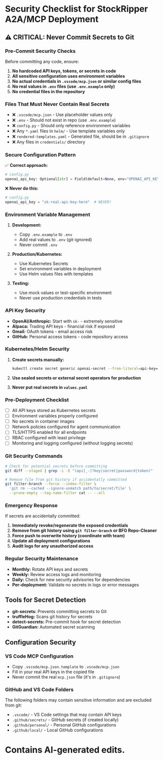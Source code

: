# Security Checklist for StockRipper A2A/MCP Deployment

## ⚠️ CRITICAL: Never Commit Secrets to Git

### Pre-Commit Security Checks

Before committing any code, ensure:

1. **No hardcoded API keys, tokens, or secrets in code**
2. **All sensitive configuration uses environment variables**
3. **No actual credentials in `.vscode/mcp.json` or similar config files**
4. **No real values in `.env` files (use `.env.example` only)**
5. **No credential files in the repository**

### Files That Must Never Contain Real Secrets

- ❌ `.vscode/mcp.json` - Use placeholder values only
- ❌ `.env` - Should not exist in repo (use `.env.example`)
- ❌ `config.py` - Should only reference environment variables
- ❌ Any `*.yaml` files in `helm/` - Use template variables only
- ❌ `rendered-templates.yaml` - Generated file, should be in `.gitignore`
- ❌ Any files in `credentials/` directory

### Secure Configuration Pattern

✅ **Correct approach:**
```python
# config.py
openai_api_key: Optional[str] = Field(default=None, env="OPENAI_API_KEY")
```

❌ **Never do this:**
```python
# config.py
openai_api_key = "sk-real-api-key-here"  # NEVER!
```

### Environment Variable Management

1. **Development:**
   - Copy `.env.example` to `.env`
   - Add real values to `.env` (git-ignored)
   - Never commit `.env`

2. **Production/Kubernetes:**
   - Use Kubernetes Secrets
   - Set environment variables in deployment
   - Use Helm values files with templates

3. **Testing:**
   - Use mock values or test-specific environment
   - Never use production credentials in tests

### API Key Security

- **OpenAI/Anthropic:** Start with `sk-` - extremely sensitive
- **Alpaca:** Trading API keys - financial risk if exposed
- **Gmail:** OAuth tokens - email access risk
- **GitHub:** Personal access tokens - code repository access

### Kubernetes/Helm Security

1. **Create secrets manually:**
   ```bash
   kubectl create secret generic openai-secret --from-literal=api-key=your-real-key
   ```

2. **Use sealed secrets or external secret operators for production**

3. **Never put real secrets in `values.yaml`**

### Pre-Deployment Checklist

- [ ] All API keys stored as Kubernetes secrets
- [ ] Environment variables properly configured
- [ ] No secrets in container images
- [ ] Network policies configured for agent communication
- [ ] TLS/HTTPS enabled for all endpoints
- [ ] RBAC configured with least privilege
- [ ] Monitoring and logging configured (without logging secrets)

### Git Security Commands

```bash
# Check for potential secrets before committing
git diff --staged | grep -i -E "(api[_-]?key|secret|password|token)"

# Remove file from git history if accidentally committed
git filter-branch --force --index-filter \
  'git rm --cached --ignore-unmatch path/to/secret/file' \
  --prune-empty --tag-name-filter cat -- --all
```

### Emergency Response

If secrets are accidentally committed:

1. **Immediately revoke/regenerate the exposed credentials**
2. **Remove from git history using `git filter-branch` or BFG Repo-Cleaner**
3. **Force push to overwrite history (coordinate with team)**
4. **Update all deployment configurations**
5. **Audit logs for any unauthorized access**

### Regular Security Maintenance

- **Monthly:** Rotate API keys and secrets
- **Weekly:** Review access logs and monitoring
- **Daily:** Check for new security advisories for dependencies
- **Per-deployment:** Validate no secrets in logs or error messages

## Tools for Secret Detection

- **git-secrets:** Prevents committing secrets to Git
- **truffleHog:** Scans git history for secrets
- **detect-secrets:** Pre-commit hook for secret detection
- **GitGuardian:** Automated secret scanning

## Configuration Security

### VS Code MCP Configuration
- Copy `.vscode/mcp.json.template` to `.vscode/mcp.json`
- Fill in your real API keys in the copied file
- Never commit the real `mcp.json` file (it's in `.gitignore`)

### GitHub and VS Code Folders
The following folders may contain sensitive information and are excluded from git:
- `.vscode/` - VS Code settings that may contain API keys
- `.github/secrets/` - GitHub secrets (if created locally)
- `.github/personal/` - Personal GitHub configurations
- `.github/local/` - Local GitHub configurations

# Contains AI-generated edits.

